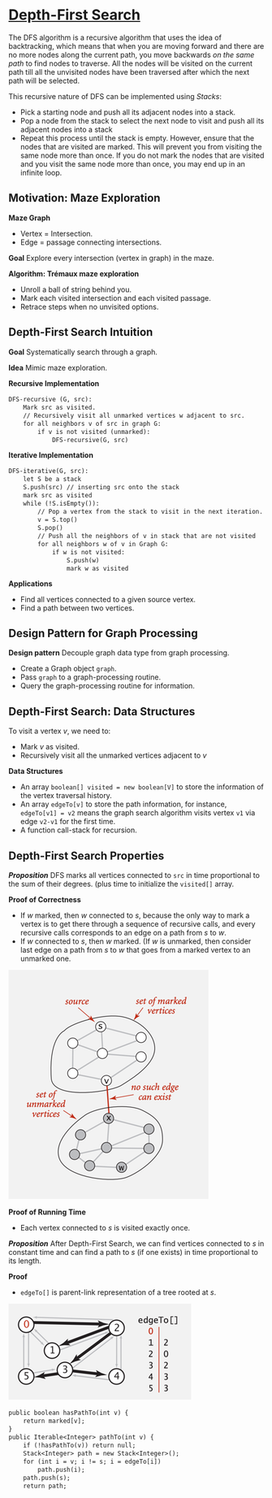 # [Depth-First Search](https://www.hackerearth.com/practice/algorithms/graphs/depth-first-search/tutorial/)

The DFS algorithm is a recursive algorithm that uses the idea of backtracking, which means that when
you are moving forward and there are no more nodes along the current path, you move backwards *on the
same path* to find nodes to traverse. All the nodes will be visited on the current path till all the
unvisited nodes have been traversed after which the next path will be selected.

This recursive nature of DFS can be implemented using *Stacks*:
- Pick a starting node and push all its adjacent nodes into a stack.
- Pop a node from the stack to select the next node to visit and push all its adjacent nodes into a
stack
- Repeat this process until the stack is empty. However, ensure that the nodes that are visited are
marked. This will prevent you from visiting the same node more than once. If you do not mark the nodes
that are visited and you visit the same node more than once, you may end up in an infinite loop.

## Motivation: Maze Exploration
**Maze Graph**
- Vertex = Intersection.
- Edge = passage connecting intersections.

**Goal** Explore every intersection (vertex in graph) in the maze.

**Algorithm: Trémaux maze exploration**
- Unroll a ball of string behind you.
- Mark each visited intersection and each visited passage.
- Retrace steps when no unvisited options.

## Depth-First Search Intuition

**Goal** Systematically search through a graph.

**Idea** Mimic maze exploration.

**Recursive Implementation**
```pseudocode
DFS-recursive (G, src):
    Mark src as visited.
    // Recursively visit all unmarked vertices w adjacent to src.
    for all neighbors v of src in graph G:
        if v is not visited (unmarked):
            DFS-recursive(G, src)
```
**Iterative Implementation**
```pseudocode
DFS-iterative(G, src):
    let S be a stack
    S.push(src) // inserting src onto the stack
    mark src as visited
    while (!S.isEmpty()):
        // Pop a vertex from the stack to visit in the next iteration.
        v = S.top()
        S.pop()
        // Push all the neighbors of v in stack that are not visited
        for all neighbors w of v in Graph G:
            if w is not visited:
                S.push(w)
                mark w as visited
```

**Applications**
- Find all vertices connected to a given source vertex.
- Find a path between two vertices.

## Design Pattern for Graph Processing

**Design pattern** Decouple graph data type from graph processing.

- Create a Graph object `graph`.
- Pass `graph` to a graph-processing routine.
- Query the graph-processing routine for information.

## Depth-First Search: Data Structures

To visit a vertex $v$, we need to:
- Mark $v$ as visited.
- Recursively visit all the unmarked vertices adjacent to $v$

**Data Structures**
- An array `boolean[] visited = new boolean[V]` to store the information of
the vertex traversal history.
- An array `edgeTo[v]` to store the path information, for instance,
`edgeTo[v1] = v2` means the graph search algorithm visits vertex `v1` via
edge `v2-v1` for the first time.
- A function call-stack for recursion.

## Depth-First Search Properties

***Proposition*** DFS marks all vertices connected to `src` in time proportional
to the sum of their degrees. (plus time to initialize the `visited[]` array.

**Proof of Correctness**
- If $w$ marked, then $w$ connected to $s$, because the only way to mark a vertex
is to get there through a sequence of recursive calls, and every recursive calls
corresponds to an edge on a path from $s$ to $w$.
- If $w$ connected to $s$, then $w$ marked. (If $w$ is unmarked, then consider
last edge on a path from $s$ to $w$ that goes from a marked vertex to an unmarked
one.

![image](../../../image.png)

**Proof of Running Time**
- Each vertex connected to $s$ is visited exactly once.

***Proposition*** After Depth-First Search, we can find vertices connected to $s$
in constant time and can find a path to $s$ (if one exists) in time proportional
to its length.

**Proof**
- `edgeTo[]` is parent-link representation of a tree rooted at $s$.

![image_1](../../../image_1.png)

```pseudocode
public boolean hasPathTo(int v) {
    return marked[v];
}
public Iterable<Integer> pathTo(int v) {
    if (!hasPathTo(v)) return null;
    Stack<Integer> path = new Stack<Integer>();
    for (int i = v; i != s; i = edgeTo[i])
        path.push(i);
    path.push(s);
    return path;
```


